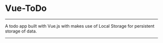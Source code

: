 # Vue-ToDo
____________
A todo app built with Vue.js with makes use of Local Storage
for persistent storage of data.
___________
